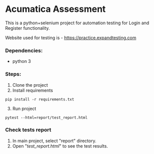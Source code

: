 # Acumatica Assessment
This is a python+selenium project for automation testing for Login and Register functionality.

Website used for testing is - https://practice.expandtesting.com

### Dependencies:
* python 3

### Steps:
1. Clone the project
2. Install requirements
```commandline
pip install -r requirements.txt
```
3. Run project
```
pytest --html=report/test_report.html
```

### Check tests report
1. In main project, select "report" directory.
2. Open "_test_report.html_" to see the test results.